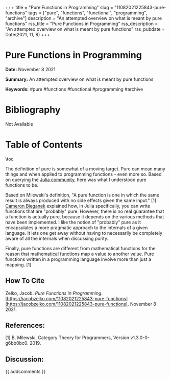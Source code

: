 +++
title = "Pure Functions in Programming"
slug = "11082021225843-pure-functions"
tags = ["pure", "functions", "functional", "programming", "archive"]
description = "An attempted overview on what is meant by pure functions"
rss_title = "Pure Functions in Programming"
rss_description = "An attempted overview on what is meant by pure functions"
rss_pubdate = Date(2021, 11, 8)
+++



Pure Functions in Programming
=========

**Date:** November 8 2021

**Summary:** An attempted overview on what is meant by pure functions

**Keywords:** #pure #functions #functional #programming  #archive

Bibliography
==========

Not Available

Table of Contents
=========

\toc

The definition of pure is somewhat of a moving target. Pure can mean many things and when applied to programming functions - even more so. Based on querying the [Julia community](https://discourse.julialang.org/t/can-programming-in-julia-be-pure/71165), here was what I understood pure functions to be.

Based on Milewski's definition, "A pure function is one in which the same result is always produced with no side effects given the same input." [1] [Cameron Bieganek](https://github.com/CameronBieganek) explained how, in Julia specifically, you can write functions that are "probably" pure. However, there is no real guarantee that a function is actually pure, because it depends on the various methods that have been implemented. I like the notion of "probably" pure as it encapsulates a more pragmatic approach to the internals of a given language. It lets one get away without having to necessarily be completely aware of all the internals when discussing purity.

Finally, pure functions are different from mathematical functions for the reason that mathematical functions map a value to another value. Pure functions written in a programming language involve more than just a mapping. [1]
## How To Cite

 Zelko, Jacob. _Pure Functions in Programming_. [https://jacobzelko.com/11082021225843-pure-functions](https://jacobzelko.com/11082021225843-pure-functions). November 8 2021.
## References:

[1] B. Milewski, Category Theory for Programmers, Version v1.3.0-0-g6bb0bc0. 2019.
## Discussion: 

{{ addcomments }}
